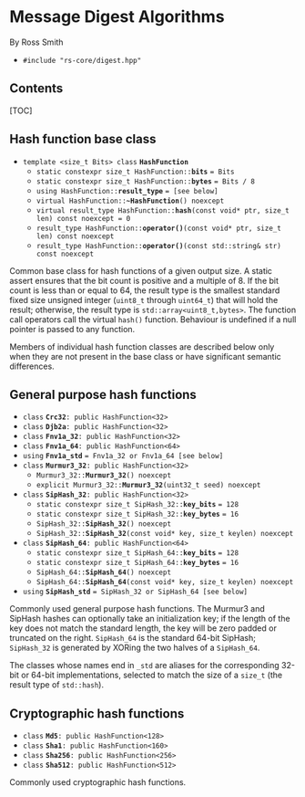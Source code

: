 # Message Digest Algorithms #

By Ross Smith

* `#include "rs-core/digest.hpp"`

## Contents ##

[TOC]

## Hash function base class ##

* `template <size_t Bits> class` **`HashFunction`**
    * `static constexpr size_t HashFunction::`**`bits`** `= Bits`
    * `static constexpr size_t HashFunction::`**`bytes`** `= Bits / 8`
    * `using HashFunction::`**`result_type`** `= [see below]`
    * `virtual HashFunction::`**`~HashFunction`**`() noexcept`
    * `virtual result_type HashFunction::`**`hash`**`(const void* ptr, size_t len) const noexcept = 0`
    * `result_type HashFunction::`**`operator()`**`(const void* ptr, size_t len) const noexcept`
    * `result_type HashFunction::`**`operator()`**`(const std::string& str) const noexcept`

Common base class for hash functions of a given output size. A static assert
ensures that the bit count is positive and a multiple of 8. If the bit count
is less than or equal to 64, the result type is the smallest standard fixed
size unsigned integer (`uint8_t` through `uint64_t`) that will hold the
result; otherwise, the result type is `std::array<uint8_t,bytes>`. The
function call operators call the virtual `hash()` function. Behaviour is
undefined if a null pointer is passed to any function.

Members of individual hash function classes are described below only when they
are not present in the base class or have significant semantic differences.

## General purpose hash functions ##

* `class` **`Crc32`**`: public HashFunction<32>`
* `class` **`Djb2a`**`: public HashFunction<32>`
* `class` **`Fnv1a_32`**`: public HashFunction<32>`
* `class` **`Fnv1a_64`**`: public HashFunction<64>`
* `using` **`Fnv1a_std`** `= Fnv1a_32 or Fnv1a_64 [see below]`
* `class` **`Murmur3_32`**`: public HashFunction<32>`
    * `Murmur3_32::`**`Murmur3_32`**`() noexcept`
    * `explicit Murmur3_32::`**`Murmur3_32`**`(uint32_t seed) noexcept`
* `class` **`SipHash_32`**`: public HashFunction<32>`
    * `static constexpr size_t SipHash_32::`**`key_bits`** `= 128`
    * `static constexpr size_t SipHash_32::`**`key_bytes`** `= 16`
    * `SipHash_32::`**`SipHash_32`**`() noexcept`
    * `SipHash_32::`**`SipHash_32`**`(const void* key, size_t keylen) noexcept`
* `class` **`SipHash_64`**`: public HashFunction<64>`
    * `static constexpr size_t SipHash_64::`**`key_bits`** `= 128`
    * `static constexpr size_t SipHash_64::`**`key_bytes`** `= 16`
    * `SipHash_64::`**`SipHash_64`**`() noexcept`
    * `SipHash_64::`**`SipHash_64`**`(const void* key, size_t keylen) noexcept`
* `using` **`SipHash_std`** `= SipHash_32 or SipHash_64 [see below]`

Commonly used general purpose hash functions. The Murmur3 and SipHash hashes
can optionally take an initialization key; if the length of the key does not
match the standard length, the key will be zero padded or truncated on the
right. `SipHash_64` is the standard 64-bit SipHash; `SipHash_32` is generated
by XORing the two halves of a `SipHash_64`.

The classes whose names end in `_std` are aliases for the corresponding 32-bit
or 64-bit implementations, selected to match the size of a `size_t` (the
result type of `std::hash`).

## Cryptographic hash functions ##

* `class` **`Md5`**`: public HashFunction<128>`
* `class` **`Sha1`**`: public HashFunction<160>`
* `class` **`Sha256`**`: public HashFunction<256>`
* `class` **`Sha512`**`: public HashFunction<512>`

Commonly used cryptographic hash functions.
